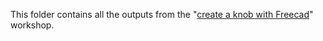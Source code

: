 This folder contains all the outputs from the "[create a knob with Freecad](https://vimeo.com/album/4661933/video/203838397)" workshop.
